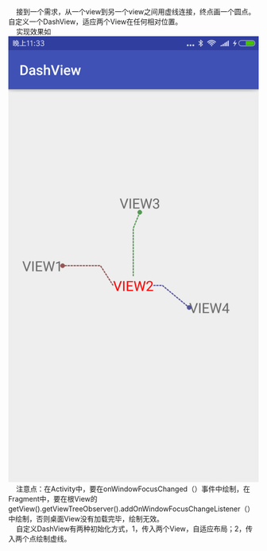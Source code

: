 &nbsp; &nbsp; 接到一个需求，从一个view到另一个view之间用虚线连接，终点画一个圆点。自定义一个DashView，适应两个View在任何相对位置。<br>
&nbsp; &nbsp; 实现效果如 ![](https://github.com/AceSui/MyAndroidSources/raw/master/DashView/screenshoots/device-2018-03-21-233315.png)<br>
&nbsp; &nbsp; 注意点：在Activity中，要在onWindowFocusChanged（）事件中绘制，在Fragment中，要在根View的getView().getViewTreeObserver().addOnWindowFocusChangeListener（）中绘制，否则桌面View没有加载完毕，绘制无效。<br>
&nbsp; &nbsp; 自定义DashView有两种初始化方式，1，传入两个View，自适应布局；2，传入两个点绘制虚线。<br>
